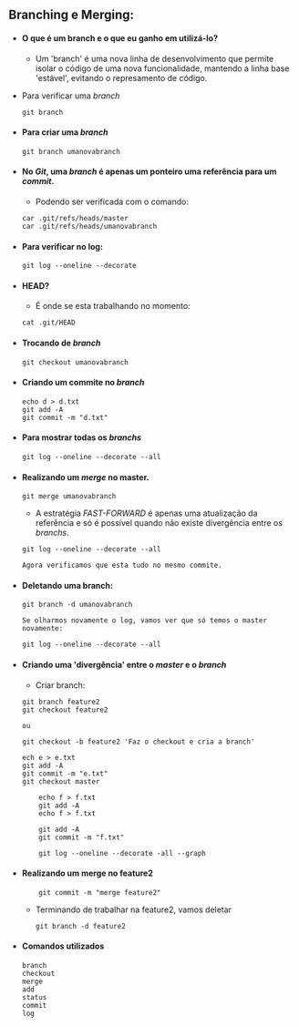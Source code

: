 ## Branching e Merging:

- #### O que é um branch e o que eu ganho em utilizá-lo?
    
     - Um 'branch' é uma nova linha de desenvolvimento que permite isolar o código de uma nova funcionalidade, mantendo a linha base 'estável', evitando o represamento de código.
  
- Para verificar uma *branch*
   
      git branch

- #### Para criar uma *branch*
  
      git branch umanovabranch
  
- #### No *Git*, uma *branch* é apenas um ponteiro uma referência para um *commit*.

     - Podendo ser verificada com o comando:

      car .git/refs/heads/master
      car .git/refs/heads/umanovabranch

- #### Para verificar no log:
   
      git log --oneline --decorate
  
- #### HEAD?
   
     - É onde se esta trabalhando no momento:
   
      cat .git/HEAD
  
- #### Trocando de *branch*
    
      git checkout umanovabranch
  
- #### Criando um commite no *branch*
  
      echo d > d.txt
      git add -A
      git commit -m "d.txt" 
  
- #### Para mostrar todas os *branchs*
   
      git log --oneline --decorate --all
  
- #### Realizando um *merge* no master.
    
      git merge umanovabranch
  
     - A estratégia *FAST-FORWARD* é apenas uma atualização da referência e só é possível quando não existe divergência entre os *branchs*. 

      git log --oneline --decorate --all
  
      Agora verificamos que esta tudo no mesmo commite.

- #### Deletando uma branch:

      git branch -d umanovabranch
  
      Se olharmos novamente o log, vamos ver que só temos o master novamente:
      
	  git log --oneline --decorate --all    
    
- #### Criando uma 'divergência' entre o *master* e o *branch*

     - Criar branch:
	  
	  git branch feature2
	  git checkout feature2
      
	  ou
      
	  git checkout -b feature2 'Faz o checkout e cria a branch'
  
	  ech e > e.txt
	  git add -A
	  git commit -m "e.txt"
	  git checkout master
  
          echo f > f.txt
          git add -A
          echo f > f.txt
  
          git add -A
          git commit -m "f.txt"
  
          git log --oneline --decorate -all --graph
  
- #### Realizando um merge no feature2

          git commit -m "merge feature2"
  
     - Terminando de trabalhar na feature2, vamos deletar

           git branch -d feature2
  
  
  
- #### Comandos utilizados

      branch
      checkout
      merge
      add
      status
      commit
      log  
  
   
    

